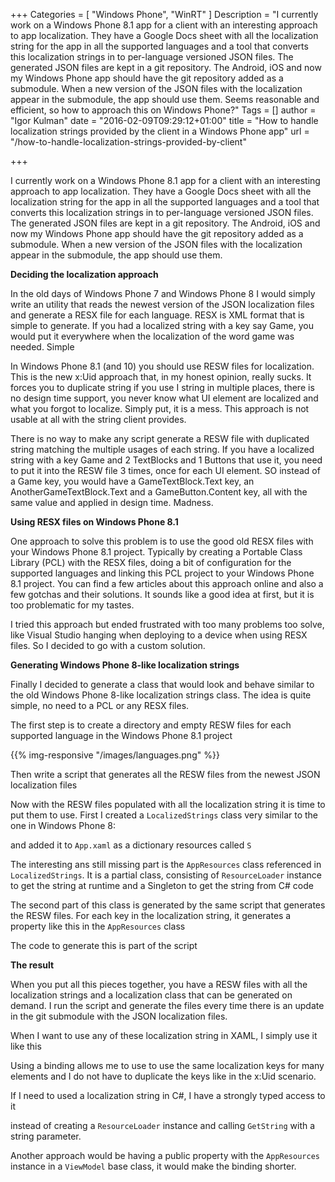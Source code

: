 +++
Categories = [ "Windows Phone", "WinRT" ]
Description = "I currently work on a Windows Phone 8.1 app for a client with an interesting approach to app localization. They have a Google Docs sheet with all the localization string for the app in all the supported languages and a tool that converts this localization strings in to per-language versioned JSON files. The generated JSON files are kept in a git repository. The Android, iOS and now my Windows Phone app should have the git repository added as a submodule. When a new version of the JSON files with the localization appear in the submodule, the app should use them. Seems reasonable and efficient, so how to approach this on Windows Phone?"
Tags = []
author = "Igor Kulman"
date = "2016-02-09T09:29:12+01:00"
title = "How to handle localization strings provided by the client in a Windows Phone app"
url = "/how-to-handle-localization-strings-provided-by-client"

+++

I currently work on a Windows Phone 8.1 app for a client with an interesting approach to app localization. They have a Google Docs sheet with all the localization string for the app in all the supported languages and a tool that converts this localization strings in to per-language versioned JSON files. The generated JSON files are kept in a git repository. The Android, iOS and now my Windows Phone app should have the git repository added as a submodule. When a new version of the JSON files with the localization appear in the submodule, the app should use them. 

**Deciding the localization approach**

In the old days of Windows Phone 7 and Windows Phone 8 I would simply write an utility that reads the newest version of the JSON localization files and generate a RESX file for each language. RESX is XML format that is simple to generate. If you had a localized string with a key say Game, you would put it everywhere when the localization of the word game was needed. Simple 

In Windows Phone 8.1 (and 10) you should use RESW files for localization. This is the new x:Uid approach that, in my honest opinion, really sucks. It forces you to duplicate string if you use I string in multiple places, there is no design time support, you never know what UI element are localized and what you forgot to localize. Simply put, it is a mess. This approach is not usable at all with the string client provides. 

<!--more-->

There is no way to make any script generate a RESW file with duplicated string matching the multiple usages of each string. If you have a localized string with a key Game and 2 TextBlocks and 1 Buttons that use it, you need to put it into the RESW file 3 times, once for each UI element. SO instead of a Game key, you would have a GameTextBlock.Text key, an AnotherGameTextBlock.Text and a GameButton.Content key, all with the same value and applied in design time. Madness. 

**Using RESX files on Windows Phone 8.1**

One approach to solve this problem is to use the good old RESX files with your Windows Phone 8.1 project. Typically by creating a Portable Class Library (PCL) with the RESX files, doing a bit of configuration for the supported languages and linking this PCL project to your Windows Phone 8.1 project. You can find a few articles about this approach online and also a few gotchas and their solutions. It sounds like a good idea at first, but it is too problematic for my tastes. 

I tried this approach but ended frustrated with too many problems too solve, like Visual Studio hanging when deploying to a device when using RESX files. So I decided to go with a custom solution.

**Generating Windows Phone 8-like localization strings**

Finally I decided to generate a class that would look and behave similar to the old Windows Phone 8-like localization strings class. The idea is quite simple, no need to a PCL or any RESX files. 

The first step is to create a directory and empty RESW files for each supported language in the Windows Phone 8.1 project

{{% img-responsive "/images/languages.png" %}}

Then write a script that generates all the RESW files from the newest JSON localization files

<script src="https://gist.github.com/igorkulman/53a29b6e2143cac1ec8a.js?file=localization-converter-1.cs"></script>

Now with the RESW files populated with all the localization string it is time to put them to use. First I created a `LocalizedStrings` class very similar to the one in Windows Phone 8:

<script src="https://gist.github.com/igorkulman/53a29b6e2143cac1ec8a.js?file=LocalizedStrings.cs"></script>

and added it to `App.xaml` as a dictionary resources called `S`

<script src="https://gist.github.com/igorkulman/53a29b6e2143cac1ec8a.js?file=App.xaml"></script>

The interesting ans still missing part is the `AppResources` class referenced in `LocalizedStrings`. It is a partial class, consisting of `ResourceLoader` instance to get the string at runtime and a Singleton to get the string from C# code

<script src="https://gist.github.com/igorkulman/53a29b6e2143cac1ec8a.js?file=AppResources.cs"></script>

The second part of this class is generated by the same script that generates the RESW files. For each key in the localization string, it generates a property like this in the `AppResources` class

<script src="https://gist.github.com/igorkulman/53a29b6e2143cac1ec8a.js?file=AppResources.strings.cs"></script>

The code to generate this is part of the script

<script src="https://gist.github.com/igorkulman/53a29b6e2143cac1ec8a.js?file=localization-converter-2.cs"></script>

**The result**

When you put all this pieces together, you have a RESW files with all the localization strings and a localization class that can be generated on demand. I run the script and generate the files every time there is an update in the git submodule with the JSON localization files.

When I want to use any of these localization string in XAML, I simply use it like this

<script src="https://gist.github.com/igorkulman/53a29b6e2143cac1ec8a.js?file=xaml-usage.xaml"></script>

Using a binding allows me to use to use the same localization keys for many elements and I do not have to duplicate the keys like in the x:Uid scenario. 

If I need to used a localization string in C#, I have a strongly typed access to it

<script src="https://gist.github.com/igorkulman/53a29b6e2143cac1ec8a.js?file=csharp-usage.cs"></script>

instead of creating a `ResourceLoader` instance and calling `GetString` with a string parameter. 

Another approach would be having a public property with the `AppResources` instance in a `ViewModel` base class, it would make the binding shorter. 